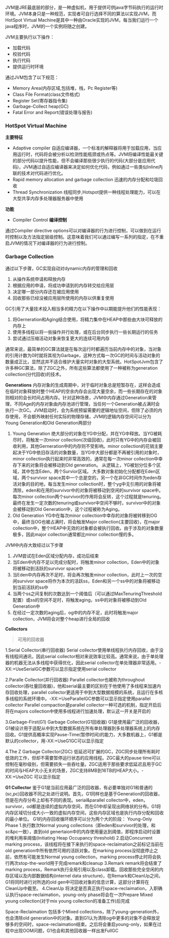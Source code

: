 JVM是JRE最底层的部分，是一种虚拟机，用于提供可供java字节码执行的运行时环境。JVM本身只是一种规范，实现者可自行选择不同的算法以实现JVM，而HotSpot Virtual Machine是其中一种由Oracle实现的JVM，每当我们运行一个java程序时，JVM的一个实例将随之创建。

JVM主要执行以下操作：
- 加载代码
- 校验代码
- 执行代码
- 提供运行时环境

通过JVM包含了以下规范：
- Memory Area(内存区域,包括堆，栈，Pc Register等)
- Class File Format(class文件格式)
- Register Set(寄存器指令集)
- Garbage-Collect heap(GC)
- Fatal Error and Report(错误处理与报告)

### HotSpot Virtual Machine ###

**主要特征**
- Adaptive compiler 自适应编译器，一个标准的解释器将用于加载应用，当应用运行时，代码将会被分析以检测性能瓶颈或热点等。JVM将编译性能最关键的部分代码以提升性能，但不会编译那些很少执行的代码(大部分是应用代码)，JVM通过自适应编译器来决定如何优化代码，例如通过一些类似Inline内联的技术对代码进行优化。
- Rapid memory allocation and garbage collection 迅速的内存分配和垃圾回收
- Thread Synchronization 线程同步,Hotspot提供一种线程处理能力，可以在大型共享内存多处理器服务器中使用

**功能**
- Compiler Control **编译控制**

通过Compiler directive options可以对编译器的行为进行控制，可以做到在运行时控制以及方法指定层级控制。这意味着我们可以通过编写一系列的指定，在不重启JVM的情况下对编译器的行为进行控制。


### Garbage Collection ###
通过以下步骤，GC实现自动对dynamic内存的管理和回收
1. 从操作系统申请和释放内存
2. 根据应用的申请，将成功申请到的内存转交给应用层
3. 决定哪一部分内存还在被应用使用
4. 回收那些已经没被应用层所使用的内存以供重复使用

GC引用了大量技术投入相当多的精力在以下操作中以期能提升他们的性能表现：
1. 将Gerneration和Aging结合使用，将精力集中在HEAP中那些由大块可释放的内存上
2. 使用多线程以将一些操作并行处理，或在后台同步执行一些长期运行的任务
3. 尝试通过压缩活动对象来恢复更大的连续可用内存

通常来说，最简单的GC算法就是在每次运行时都遍历当前内存中的对象，当对象的引用计数为0时就将其视为Garbage，这种方式每一次GC的时间与活动对象的数量成正比，显然这并不适合维护大量实时对象的大型系统。HotSpotJvm包含了许多种GC算法，除了ZGC之外，所有这些算法都使用了一种被称为generation collection(分代回收)的技术。

**Generations**
内存对象的生成周期中，对于临时对象总是短暂存在，这样会造成在临时对象释放时整个HEAP的空余内存会出现大量空余，而一些长期存在的对象则相对的会长时间占用内存。针对这种场景，JVM中内存通过Generation来管理，不同Age的内存对象由内存池进行管理，当任何一个Generation被占满时会执行一次GC。JVM启动时，会为系统预留需要的逻辑地址空间，但除了必须的内存使用，不会额外映射任何实际的物理存储，JVM的逻辑内存空间可以分为Young Generation和Old Generation两部分
1. Young Generation
绝大部分的对象在YG中分配，并在YG中释放。当YG被耗尽时，将触发一次minor collection(次级回收)，此时只有YG中的内存会被回收利用，其他Gerneration中的内存则不受影响。minor collection的花销主要起决于YG中依旧存活的对象数量，当YG中大部分都是不再被引用的对象时，minor collection执行起来时非常高效的，通常在每一次minor collection中幸存下来的对象将会被移动到Old generation。
从逻辑上，YG被划分位多个区域，其中包含Eden，两个Survior区域。
大多数对象初始化分配都在Eden区域，两个survivor space其中一个总是空的，另一个在非GC时间作为eden存活对象的目的地，每当发生minor collection时，整个yg中无引用的对象将被清除，eden和在用的survivor中的对象将被移动到空闲的survivor space中。每次minor collection两个survivor的作用将会反转，这个过程就是tenuring。最终在发生一定次数的tenuring或survivor中空间不够时，survivor中的对象会被移动到Old Generation中，这个过程被称为Aging。
2. Old Generation
YG中在每次minor collection中幸存的对象将被转移到OG中，最终当OG也被占满时，将会触发Major collection(主要回收)，在major collection中，整个HEAP中无效的对象都会被执行回收。由于涉及的对象数量极多，因此major collection通常都比minor collection慢的多。

JVM中内存大致经过以下步骤
1. JVM尝试在Eden区域分配内存，成功后结束
2. 当Eden中内存不足以完成分配时，将触发minor collection，Eden中的对象将被移动到活跃的survivor space中
3. 当Eden中内存再次不足时，将会再次触发minor collection，此时上一次的空闲survivor space将作为本次的活跃ss，Eden和另一个ss中的对象将被移动到当前活跃的ss中
4. 当两个ss之间复制的次数达到一个阈值后（可以通过MaxTenuringThreshold配置）或ss的空间不足时，将触发aging，ss中的对象将被移动到Old Generation中
5. 在经过一定次数的aging后，og中的内存不足，此时将触发major collection，JVM将会对整个heap进行全局的回收

**Collectors**
>可用的回收器

1.Serial Collector(串行回收器)
Serial collector使用单线程执行内存回收，由于没有线程间通讯，因此serial collector相对来说效率比较高。通常来说，由于单处理器的机器无法从多线程中获得优化，因此serial collector在单处理器非常适用。-XX:+UseSerialGC参数可以显示指定使用serial collector

2.Paralle Collector(并行回收器)
Parallel collector也被称为throughout collector(吞吐量回收器)，他和serial最主要的区别在于他使用了多线程来加速内存回收处理，parallel collector更适用于中到大型数据规模的系统，且运行在多核多线程的系统环境中。-XX:+UseParallelGC参数可以显示指定使用parallel collector
Parallel compaction是parallel collector一种可选的机制，指定开启后将在majors collection中使用多线程进行加速处理，默认这一开关是开启的

3.Garbage-First(G1) Garbage Collector(G1回收器)
G1是使用最广泛的回收器，G1被设计用于适配从中到大型数据系统在所有单处理器到多处理器系统上的内存回收。G1提供高概率实现Pause-Time(暂停时间)的能力，大多数机器上，G1都是默认的collector，用-XX:+UseG1GC可以显示指定

4.The Z Garbage Collector(ZGC)
低延迟可扩展的GC，ZGC同步处理所有耗时低效的工作，但却不需要暂停运行状态的应用线程。ZGC最大的pause time可以控制在毫秒级别，但需要损失一些吞吐量。ZGC适用于那些要求低延迟且用于GC的时间与HEAP大小无关的场景，ZGC支持8MB到16TB的HEAP大小。-XX:+UseZGC 可以显示指定

**G1 Collector**
鉴于G1是当前应用最广泛的回收器，有必要单独对G1和普通的(sc,pc)回收器不同之处进行说明。首先，G1同样也是基于Generation的回收器，但是在内存分布上却有不同的表现。serial&parallel collector中，eden，survivor，od都是连续的虚拟内存空间，而在G1中却呈现出网络状的分布。G1将内存区域切分成大小一致的虚拟内存空间，这些内存区域也是执行内存分配和回收的最小单位。
G1的内存回收循环顺序可以分为两个大的阶段：
Young-Only Phase
1.执行数次Normal young collections（即eden和survivor的处理，和sc&pc一致），直到old genertaion中的内存使用量达到阈值，即程序启动时设置的堆利用率阈值(Initiating Heap Occupancy threshold)
2.启动Concurrent marking process，该线程将在接下来执行的space-reclaimation之前标记当前在old generation中所有依然可用的活跃对象。在marking process没彻底停止之前，依然有可能发生Normal young collection，marking process停止时将会执行两次stop-the-world用于完成remark和cleanup
3.Remark remark将会结束了marking process，Remark执行全局引用以及class卸载。回收那些完全空闲的内存区域以及内部数据结构(internel data structure)，在Remark和CleanUp之间，G1将同时进行对所选的old gen中可回收对象的信息计算，这部分计算将在CleanUp中截至。
4.CleanUp 将决定是否真正执行space-reclaimation，入职确认执行space-reclaimation，young-only phase将会在一次Prepare Mixed young collection(对于mix young collection的准备工作)后完成

Space-Reclaimation
包括多个Mixed collections，除了young-generation外，也会清除old generation中的对象。直到G1认为清除og中更多的对象不会释放足够多的空间时，space-reclaimation结束。之后将会重启young-only，如果在过程中出现OOM问题，G1也会和其他回收器一样出发FullGC


